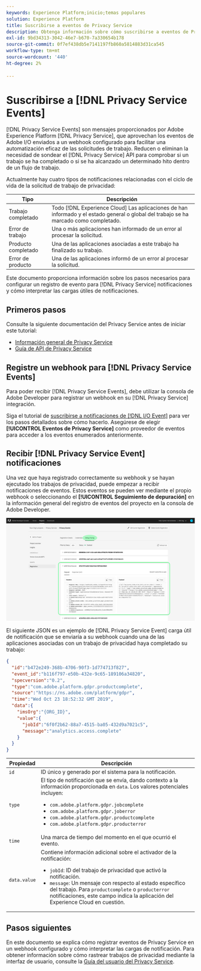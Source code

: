 ```yaml
---
keywords: Experience Platform;inicio;temas populares
solution: Experience Platform
title: Suscribirse a eventos de Privacy Service
description: Obtenga información sobre cómo suscribirse a eventos de Privacy Service mediante un webhook preconfigurado.
exl-id: 9bd34313-3042-46e7-b670-7a330654b178
source-git-commit: 0f7ef438db5e7141197fb860a5814883d31ca545
workflow-type: tm+mt
source-wordcount: '440'
ht-degree: 2%

---
```


# Suscribirse a [!DNL Privacy Service Events]

[!DNL Privacy Service Events] son mensajes proporcionados por Adobe Experience Platform [!DNL Privacy Service], que aprovechan los eventos de Adobe I/O enviados a un webhook configurado para facilitar una automatización eficaz de las solicitudes de trabajo. Reducen o eliminan la necesidad de sondear el [!DNL Privacy Service] API para comprobar si un trabajo se ha completado o si se ha alcanzado un determinado hito dentro de un flujo de trabajo.

Actualmente hay cuatro tipos de notificaciones relacionadas con el ciclo de vida de la solicitud de trabajo de privacidad:

| Tipo | Descripción |
| --- | --- |
| Trabajo completado | Todo [!DNL Experience Cloud] Las aplicaciones de han informado y el estado general o global del trabajo se ha marcado como completado. |
| Error de trabajo | Una o más aplicaciones han informado de un error al procesar la solicitud. |
| Producto completado | Una de las aplicaciones asociadas a este trabajo ha finalizado su trabajo. |
| Error de producto | Una de las aplicaciones informó de un error al procesar la solicitud. |

Este documento proporciona información sobre los pasos necesarios para configurar un registro de evento para [!DNL Privacy Service] notificaciones y cómo interpretar las cargas útiles de notificaciones.

## Primeros pasos

Consulte la siguiente documentación del Privacy Service antes de iniciar este tutorial:

* [Información general de Privacy Service](./home.md)
* [Guía de API de Privacy Service](./api/overview.md)

## Registre un webhook para [!DNL Privacy Service Events]

Para poder recibir [!DNL Privacy Service Events], debe utilizar la consola de Adobe Developer para registrar un webhook en su [!DNL Privacy Service] integración.

Siga el tutorial de [suscribirse a notificaciones de [!DNL I/O Event]](../observability/alerts/subscribe.md) para ver los pasos detallados sobre cómo hacerlo. Asegúrese de elegir **[!UICONTROL Eventos de Privacy Service]** como proveedor de eventos para acceder a los eventos enumerados anteriormente.

## Recibir [!DNL Privacy Service Event] notificaciones

Una vez que haya registrado correctamente su webhook y se hayan ejecutado los trabajos de privacidad, puede empezar a recibir notificaciones de eventos. Estos eventos se pueden ver mediante el propio webhook o seleccionando el **[!UICONTROL Seguimiento de depuración]** en la información general del registro de eventos del proyecto en la consola de Adobe Developer.

![](images/privacy-events/debug-tracing.png)

El siguiente JSON es un ejemplo de [!DNL Privacy Service Event] carga útil de notificación que se enviaría a su webhook cuando una de las aplicaciones asociadas con un trabajo de privacidad haya completado su trabajo:

```json
{
  "id":"b472e249-368b-4706-90f3-1d774713f827",
  "event_id":"b116f797-e50b-432e-9c65-189106a34820",
  "specversion":"0.2",
  "type":"com.adobe.platform.gdpr.productcomplete",
  "source":"https://ns.adobe.com/platform/gdpr",
  "time":"Wed Oct 23 18:52:32 GMT 2019",
  "data":{
    "imsOrg":"{ORG_ID}",
    "value":{
      "jobId":"6f0f2b62-88a7-4515-ba05-432d9a7021c5",
      "message":"analytics.access.complete"
    }
  }
}
```

| Propiedad | Descripción |
| --- | --- |
| `id` | ID único y generado por el sistema para la notificación. |
| `type` | El tipo de notificación que se envía, dando contexto a la información proporcionada en `data`. Los valores potenciales incluyen: <ul><li>`com.adobe.platform.gdpr.jobcomplete`</li><li>`com.adobe.platform.gdpr.joberror`</li><li>`com.adobe.platform.gdpr.productcomplete`</li><li>`com.adobe.platform.gdpr.producterror`</li></ul> |
| `time` | Una marca de tiempo del momento en el que ocurrió el evento. |
| `data.value` | Contiene información adicional sobre el activador de la notificación: <ul><li>`jobId`: ID del trabajo de privacidad que activó la notificación.</li><li>`message`: Un mensaje con respecto al estado específico del trabajo. Para `productcomplete` o `producterror` notificaciones, este campo indica la aplicación del Experience Cloud en cuestión.</li></ul> |

## Pasos siguientes

En este documento se explica cómo registrar eventos de Privacy Service en un webhook configurado y cómo interpretar las cargas de notificación. Para obtener información sobre cómo rastrear trabajos de privacidad mediante la interfaz de usuario, consulte la [Guía del usuario del Privacy Service](./ui/user-guide.md).
